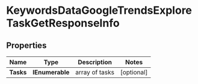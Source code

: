 # KeywordsDataGoogleTrendsExploreTaskGetResponseInfo


## Properties

| Name | Type | Description | Notes |
|------------ | ------------- | ------------- | -------------|
**Tasks** | **IEnumerable<KeywordsDataGoogleTrendsExploreTaskGetTaskInfo>** | array of tasks |[optional]|
